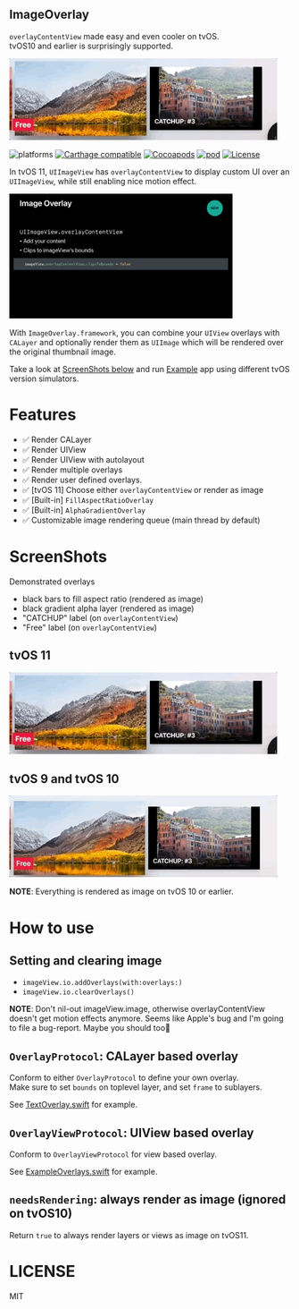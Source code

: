 ImageOverlay
---
`overlayContentView` made easy and even cooler on tvOS.  
tvOS10 and earlier is surprisingly supported.

![](https://github.com/toshi0383/assets/blob/master/ImageOverlay/imageoverlay-tvos11.gif?raw=true)

![platforms](https://img.shields.io/badge/platforms-tvOS-blue.svg)
[![Carthage compatible](https://img.shields.io/badge/Carthage-compatible-4BC51D.svg?style=flat)](https://github.com/Carthage/Carthage)
[![Cocoapods](https://img.shields.io/badge/Cocoapods-compatible-brightgreen.svg)](https://cocoapods.org)
[![pod](https://img.shields.io/cocoapods/v/ImageOverlay.svg?style=flat)](https://cocoapods.org/pods/ImageOverlay)
[![License](http://img.shields.io/badge/license-MIT-lightgrey.svg?style=flat
)](http://mit-license.org)

In tvOS 11, `UIImageView` has `overlayContentView` to display custom UI over an `UIImageView`, while still enabling nice motion effect.

[<img src='https://github.com/toshi0383/assets/blob/master/ImageOverlay/wwdc2017-209.png?raw=true' width='400' />](https://developer.apple.com/videos/play/wwdc2017/209/)

With `ImageOverlay.framework`, you can combine your `UIView` overlays with `CALayer` and optionally render them as `UIImage` which will be rendered over the original thumbnail image.

Take a look at [ScreenShots below](#screenshots) and run [Example](Example) app using different tvOS version simulators.

# Features
- ✅ Render CALayer
- ✅ Render UIView
- ✅ Render UIView with autolayout
- ✅ Render multiple overlays
- ✅ Render user defined overlays.
- ✅ [tvOS 11] Choose either `overlayContentView` or render as image
- ✅ [Built-in] `FillAspectRatioOverlay`
- ✅ [Built-in] `AlphaGradientOverlay`
- ✅ Customizable image rendering queue (main thread by default)

# ScreenShots
Demonstrated overlays
- black bars to fill aspect ratio (rendered as image)
- black gradient alpha layer (rendered as image)
- "CATCHUP" label (on `overlayContentView`)
- "Free" label (on `overlayContentView`)

## tvOS 11
![](https://github.com/toshi0383/assets/blob/master/ImageOverlay/imageoverlay-tvos11.gif?raw=true)

## tvOS 9 and tvOS 10
![](https://github.com/toshi0383/assets/blob/master/ImageOverlay/imageoverlay-tvos10.gif?raw=true)

**NOTE**: Everything is rendered as image on tvOS 10 or earlier.

# How to use
## Setting and clearing image
- `imageView.io.addOverlays(with:overlays:)`
- `imageView.io.clearOverlays()`

**NOTE**: Don't nil-out imageView.image, otherwise overlayContentView doesn't get motion effects anymore. Seems like Apple's bug and I'm going to file a bug-report. Maybe you should too💪

## `OverlayProtocol`: CALayer based overlay
Conform to either `OverlayProtocol` to define your own overlay.  
Make sure to set `bounds` on toplevel layer, and set `frame` to sublayers.

See [TextOverlay.swift](ImageOverlay/TextOverlay.swift) for example.

## `OverlayViewProtocol`: UIView based overlay
Conform to `OverlayViewProtocol` for view based overlay.

See [ExampleOverlays.swift](Example/ExampleOverlays.swift) for example.

## `needsRendering`: always render as image (ignored on tvOS10)
Return `true` to always render layers or views as image on tvOS11.

# LICENSE
MIT
